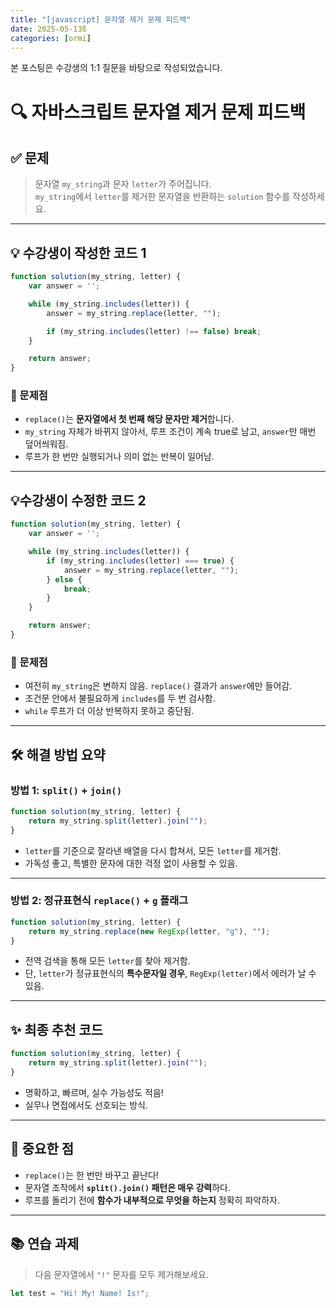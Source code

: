 ```yaml
---
title: "[javascript] 문자열 제거 문제 피드백"
date: 2025-05-13ß
categories: [ormi]
---
```

본 포스팅은 수강생의 1:1 질문을 바탕으로 작성되었습니다. 


# 🔍 자바스크립트 문자열 제거 문제 피드백

## ✅ 문제
> 문자열 `my_string`과 문자 `letter`가 주어집니다.  
> `my_string`에서 `letter`를 제거한 문자열을 반환하는 `solution` 함수를 작성하세요.

---

## 💡 수강생이 작성한 코드 1

```js
function solution(my_string, letter) {
    var answer = '';

    while (my_string.includes(letter)) {
        answer = my_string.replace(letter, "");

        if (my_string.includes(letter) !== false) break;
    }

    return answer;
}
````

### 🧩 문제점

* `replace()`는 **문자열에서 첫 번째 해당 문자만 제거**합니다.
* `my_string` 자체가 바뀌지 않아서, 루프 조건이 계속 true로 남고, `answer`만 매번 덮어씌워짐.
* 루프가 한 번만 실행되거나 의미 없는 반복이 일어남.

---

## 💡수강생이 수정한 코드 2

```js 
function solution(my_string, letter) {
    var answer = '';

    while (my_string.includes(letter)) {
        if (my_string.includes(letter) === true) {
            answer = my_string.replace(letter, "");
        } else {
            break;
        }
    }

    return answer;
}
````

### 🧩 문제점

* 여전히 `my_string`은 변하지 않음. `replace()` 결과가 `answer`에만 들어감.
* 조건문 안에서 불필요하게 `includes`를 두 번 검사함.
* `while` 루프가 더 이상 반복하지 못하고 중단됨.

---

## 🛠 해결 방법 요약

### 방법 1: `split()` + `join()`

```js
function solution(my_string, letter) {
    return my_string.split(letter).join("");
}
```

* `letter`를 기준으로 잘라낸 배열을 다시 합쳐서, 모든 `letter`를 제거함.
* 가독성 좋고, 특별한 문자에 대한 걱정 없이 사용할 수 있음.

---

### 방법 2: 정규표현식 `replace()` + `g` 플래그

```js
function solution(my_string, letter) {
    return my_string.replace(new RegExp(letter, "g"), "");
}
```

* 전역 검색을 통해 모든 `letter`를 찾아 제거함.
* 단, `letter`가 정규표현식의 **특수문자일 경우**, `RegExp(letter)`에서 에러가 날 수 있음.

---

## ✨ 최종 추천 코드

```js
function solution(my_string, letter) {
    return my_string.split(letter).join("");
}
```

* 명확하고, 빠르며, 실수 가능성도 적음!
* 실무나 면접에서도 선호되는 방식.

---

## 🧠 중요한 점

* `replace()`는 한 번만 바꾸고 끝난다!
* 문자열 조작에서 **`split().join()` 패턴은 매우 강력**하다.
* 루프를 돌리기 전에 **함수가 내부적으로 무엇을 하는지** 정확히 파악하자.

---

## 📚 연습 과제

> 다음 문자열에서 `"!"` 문자를 모두 제거해보세요.

```js
let test = "Hi! My! Name! Is!";
```



